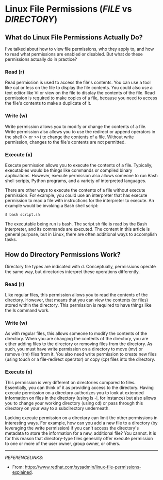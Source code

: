 # Linux File Permissions (_FILE_ vs _DIRECTORY_)

## What do Linux File Permissions Actually Do?

I've talked about how to view file permissions, who they apply to, and how to read what permissions are enabled or disabled. But what do these permissions actually do in practice?

### Read (r)

Read permission is used to access the file's contents. You can use a tool like cat or less on the file to display the file contents. You could also use a text editor like Vi or view on the file to display the contents of the file. Read permission is required to make copies of a file, because you need to access the file's contents to make a duplicate of it.

### Write (w)

Write permission allows you to modify or change the contents of a file. Write permission also allows you to use the redirect or append operators in the shell (> or >>) to change the contents of a file. Without write permission, changes to the file's contents are not permitted.

### Execute (x)

Execute permission allows you to execute the contents of a file. Typically, executables would be things like commands or compiled binary applications. However, execute permission also allows someone to run Bash shell scripts, Python programs, and a variety of interpreted languages.

There are other ways to execute the contents of a file without execute permission. For example, you could use an interpreter that has execute permission to read a file with instructions for the interpreter to execute. An example would be invoking a Bash shell script:

```sh
$ bash script.sh
```

The executable being run is bash. The script.sh file is read by the Bash interpreter, and its commands are executed. The content in this article is general purpose, but in Linux, there are often additional ways to accomplish tasks.

## How do Directory Permissions Work?

Directory file types are indicated with d. Conceptually, permissions operate the same way, but directories interpret these operations differently.

### Read (r)

Like regular files, this permission allows you to read the contents of the directory. However, that means that you can view the contents (or files) stored within the directory. This permission is required to have things like the ls command work.

### Write (w)

As with regular files, this allows someone to modify the contents of the directory. When you are changing the contents of the directory, you are either adding files to the directory or removing files from the directory. As such, you must have write permission on a directory to move (mv) or remove (rm) files from it. You also need write permission to create new files (using touch or a file-redirect operator) or copy (cp) files into the directory.

### Execute (x)

This permission is very different on directories compared to files. Essentially, you can think of it as providing access to the directory. Having execute permission on a directory authorizes you to look at extended information on files in the directory (using ls -l, for instance) but also allows you to change your working directory (using cd) or pass through this directory on your way to a subdirectory underneath.

Lacking execute permission on a directory can limit the other permissions in interesting ways. For example, how can you add a new file to a directory (by leveraging the write permission) if you can't access the directory's metadata to store the information for a new, additional file? You cannot. It is for this reason that directory-type files generally offer execute permission to one or more of the user owner, group owner, or others.

---

_REFERENCELINKS_:

- From: <https://www.redhat.com/sysadmin/linux-file-permissions-explained>.
